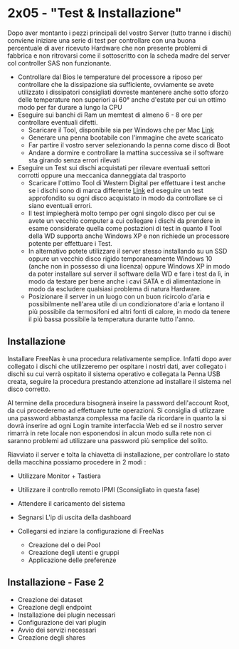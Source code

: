 # 2x05 - "Test & Installazione"

Dopo aver montanto i pezzi principali del vostro Server (tutto tranne i dischi) conviene iniziare una serie di test per controllare con una buona percentuale di aver ricevuto Hardware che non presente problemi di fabbrica e non ritrovarsi come il sottoscritto con la scheda madre del server col controller SAS non funzionante.

- Controllare dal Bios le temperature del processore a riposo per controllare che la dissipazione sia sufficiente, ovviamente se avete utilizzato i dissipatori consigliati dovreste mantenere anche sotto sforzo delle temperature non superiori ai 60° anche d'estate per cui un ottimo modo per far durare a lungo la CPU
- Eseguire sui banchi di Ram un memtest di almeno 6 - 8 ore per controllare eventuali difetti.
  - Scaricare il Tool, disponibile sia per Windows che per Mac [Link](https://www.memtest86.com/download.htm)
  - Generare una penna bootabile con l'immagine che avete scaricato
  - Far partire il vostro server selezionando la penna come disco di Boot
  - Andare a dormire e controllare la mattina successiva se il software sta girando senza errori rilevati
- Eseguire un Test sui dischi acquistati per rilevare eventuali settori corrotti oppure una meccanica danneggiata dal trasporto
    - Scaricare l'ottimo Tool di Western Digital per effettuare i test anche se i dischi sono di marca differente [Link](https://support.wdc.com/downloads.aspx?p=3&lang=en) ed eseguire un test approfondito su ogni disco acquistato in modo da controllare se ci siano eventuali errori.
    - Il test impiegherà molto tempo per ogni singolo disco per cui se avete un vecchio computer a cui collegare i dischi da prendere in esame considerate quella come postazioni di test in quanto il Tool della WD supporta anche Windows XP e non richiede un processore potente per effettuare i Test.
    - In alternativo potete utilizzare il server stesso installando su un SSD oppure un vecchio disco rigido temporaneamente Windows 10 (anche non in possesso di una licenza) oppure Windows XP in modo da poter installare sul server il software della WD e fare i test da lì, in modo da testare per bene anche i cavi SATA e di alimentazione in modo da escludere qualsiasi problema di natura Hardware.
    - Posizionare il server in un luogo con un buon ricircolo d'aria e possibilmente nell'area utile di un condizionatore d'aria e lontano il più possibile da termosifoni ed altri fonti di calore, in modo da tenere il più bassa possibile la temperatura durante tutto l'anno.

## Installazione

Installare FreeNas è una procedura relativamente semplice. Infatti dopo aver collegato i dischi che utilizzeremo per ospitare i nostri dati, aver collegato i dischi su cui verrà ospitato il sistema operativo e collegata la Penna USB creata, seguire la procedura prestando attenzione ad installare il sistema nel disco corretto.

Al termine della procedura bisognerà inseire la password dell'account Root, da cui procederemo ad effettuare tutte operazioni. Si consiglia di utlizzare una password abbastanza complessa ma facile da ricordare in quanto la si dovrà inserire ad ogni Login tramite interfaccia Web ed se il nostro server rimarrà in rete locale non esponendosi in alcun modo sulla rete non ci saranno problemi ad utilizzare una password più semplice del solito.

Riavviato il server e tolta la chiavetta di installazione, per controllare lo stato della macchina possiamo procedere in 2 modi :
  - Utilizzare Monitor + Tastiera
  - Utilizzare il controllo remoto IPMI (Sconsigliato in questa fase)

- Attendere il caricamento del sistema
- Segnarsi L'ip di uscita della dashboard
- Collegarsi ed inziare la configurazione di FreeNas
  - Creazione del o dei Pool
  - Creazione degli utenti e gruppi
  - Applicazione delle preferenze

## Installazione - Fase 2
- Creazione dei dataset
- Creazione degli endpoint
- Installazione dei plugin necessari
- Configurazione dei vari plugin
-  Avvio dei servizi necessari
-  Creazione degli shares

